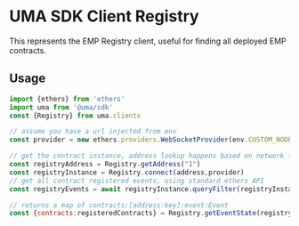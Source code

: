 # UMA SDK Client Registry

This represents the EMP Registry client, useful for finding all deployed EMP contracts.

## Usage

```js
import {ethers} from 'ethers'
import uma from '@uma/sdk'
const {Registry} from uma.clients

// assume you have a url injected from env
const provider = new ethers.providers.WebSocketProvider(env.CUSTOM_NODE_URL)

// get the contract instance, address lookup happens based on network (1)
const registryAddress = Registry.getAddress("1")
const registryInstance = Registry.connect(address,provider)
// get all contract registered events, using standard ethers API
const registryEvents = await registryInstance.queryFilter(registryInstance.filters.NewContractRegistered(null,null,null))

// returns a map of contracts:[address:key]:event:Event
const {contracts:registeredContracts} = Registry.getEventState(registryEvents)

```
